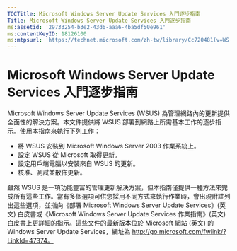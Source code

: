 ```yaml
---
TOCTitle: Microsoft Windows Server Update Services 入門逐步指南
Title: Microsoft Windows Server Update Services 入門逐步指南
ms:assetid: '29733254-b3e2-43d6-aaa6-4ba5df50e961'
ms:contentKeyID: 18126100
ms:mtpsurl: 'https://technet.microsoft.com/zh-tw/library/Cc720481(v=WS.10)'
---
```


Microsoft Windows Server Update Services 入門逐步指南
=====================================================

Microsoft Windows Server Update Services (WSUS) 為管理網路內的更新提供全面性的解決方案。本文件提供將 WSUS 部署到網路上所需基本工作的逐步指示。使用本指南來執行下列工作：

-   將 WSUS 安裝到 Microsoft Windows Server 2003 作業系統上。
-   設定 WSUS 從 Microsoft 取得更新。
-   設定用戶端電腦以安裝來自 WSUS 的更新。
-   核准、測試並散佈更新。

雖然 WSUS 是一項功能豐富的管理更新解決方案，但本指南僅提供一種方法來完成所有這些工作。當有多個選項可供您採用不同方式來執行作業時，會出現附註列出這些選項，並指向《部署 Microsoft Windows Server Update Services》(英文) 白皮書或《Microsoft Windows Server Update Services 作業指南》(英文) 白皮書上更詳細的指示。這些文件的最新版本位於 [Microsoft 網站](http://go.microsoft.com/fwlink/?linkid=47374) (英文) 的 Windows Server Update Services，網址為 http://go.microsoft.com/fwlink/?LinkId=47374。
